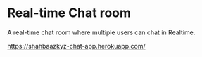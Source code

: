 # Real-time Chat room
A real-time chat room where multiple users can chat in Realtime.

https://shahbaazkyz-chat-app.herokuapp.com/ 
